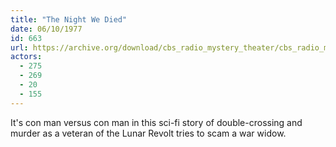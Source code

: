 ```yaml
---
title: "The Night We Died"
date: 06/10/1977
id: 663
url: https://archive.org/download/cbs_radio_mystery_theater/cbs_radio_mystery_theater-0651-0700.zip/cbs_radio_mystery_theater-0651-0700%2Fcbsrmt_0663_the_night_we_died.mp3
actors:
  - 275
  - 269
  - 20
  - 155
---
```

It's con man versus con man in this sci-fi story of double-crossing and murder as a veteran of the Lunar Revolt tries to scam a war widow.